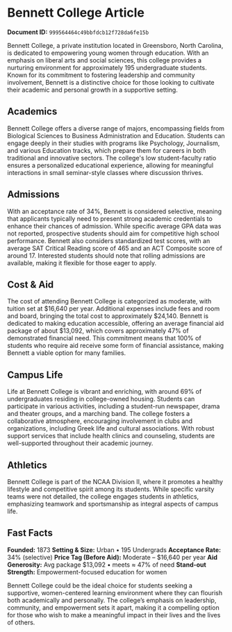 # Bennett College Article

**Document ID:** `999564464c49bbfdcb12f728da6fe15b`

Bennett College, a private institution located in Greensboro, North Carolina, is dedicated to empowering young women through education. With an emphasis on liberal arts and social sciences, this college provides a nurturing environment for approximately 195 undergraduate students. Known for its commitment to fostering leadership and community involvement, Bennett is a distinctive choice for those looking to cultivate their academic and personal growth in a supportive setting.

## Academics
Bennett College offers a diverse range of majors, encompassing fields from Biological Sciences to Business Administration and Education. Students can engage deeply in their studies with programs like Psychology, Journalism, and various Education tracks, which prepare them for careers in both traditional and innovative sectors. The college's low student-faculty ratio ensures a personalized educational experience, allowing for meaningful interactions in small seminar-style classes where discussion thrives.

## Admissions
With an acceptance rate of 34%, Bennett is considered selective, meaning that applicants typically need to present strong academic credentials to enhance their chances of admission. While specific average GPA data was not reported, prospective students should aim for competitive high school performance. Bennett also considers standardized test scores, with an average SAT Critical Reading score of 465 and an ACT Composite score of around 17. Interested students should note that rolling admissions are available, making it flexible for those eager to apply.

## Cost & Aid
The cost of attending Bennett College is categorized as moderate, with tuition set at $16,640 per year. Additional expenses include fees and room and board, bringing the total cost to approximately $24,140. Bennett is dedicated to making education accessible, offering an average financial aid package of about $13,092, which covers approximately 47% of demonstrated financial need. This commitment means that 100% of students who require aid receive some form of financial assistance, making Bennett a viable option for many families.

## Campus Life
Life at Bennett College is vibrant and enriching, with around 69% of undergraduates residing in college-owned housing. Students can participate in various activities, including a student-run newspaper, drama and theater groups, and a marching band. The college fosters a collaborative atmosphere, encouraging involvement in clubs and organizations, including Greek life and cultural associations. With robust support services that include health clinics and counseling, students are well-supported throughout their academic journey.

## Athletics
Bennett College is part of the NCAA Division II, where it promotes a healthy lifestyle and competitive spirit among its students. While specific varsity teams were not detailed, the college engages students in athletics, emphasizing teamwork and sportsmanship as integral aspects of campus life.

## Fast Facts
**Founded:** 1873
**Setting & Size:** Urban • 195 Undergrads
**Acceptance Rate:** 34% (selective)
**Price Tag (Before Aid):** Moderate – $16,640 per year
**Aid Generosity:** Avg package $13,092 • meets ≈ 47% of need
**Stand-out Strength:** Empowerment-focused education for women

Bennett College could be the ideal choice for students seeking a supportive, women-centered learning environment where they can flourish both academically and personally. The college’s emphasis on leadership, community, and empowerment sets it apart, making it a compelling option for those who wish to make a meaningful impact in their lives and the lives of others.

